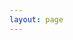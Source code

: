 ```yaml
---
layout: page
---
```


<CisumPage lang="en" />

<script setup>
import CisumPage from '../components/Cisum/CisumPage.vue'
</script>
